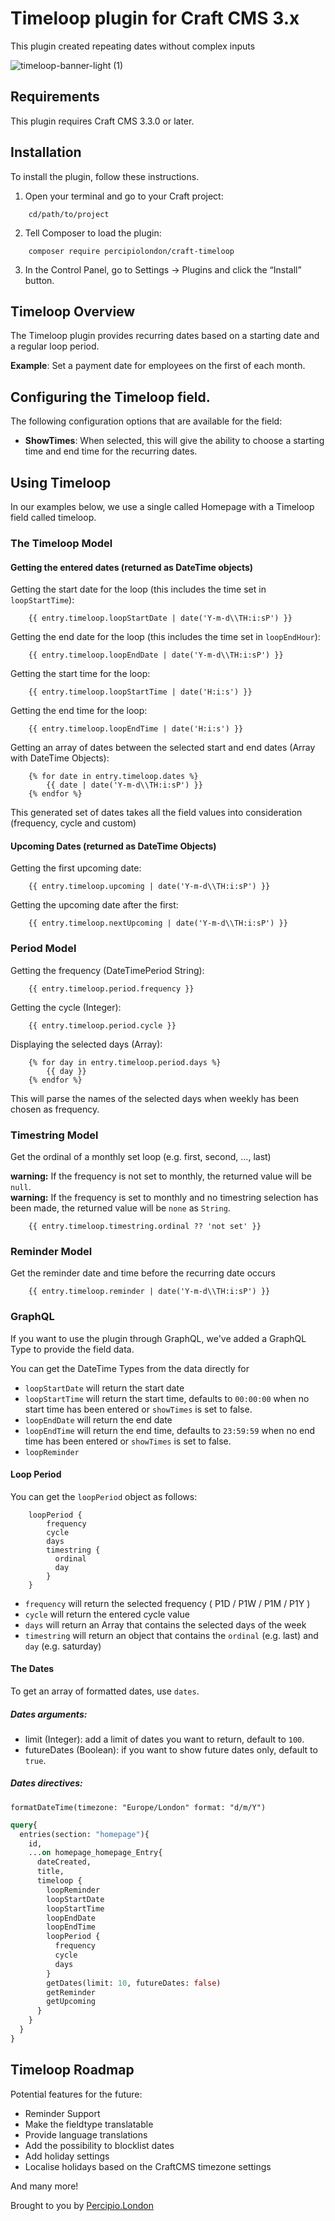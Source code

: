# Timeloop plugin for Craft CMS 3.x

This plugin created repeating dates without complex inputs

![timeloop-banner-light (1)](https://user-images.githubusercontent.com/20947573/117322933-bcbca200-ae8e-11eb-834f-1a2aeba472b6.png)

## Requirements

This plugin requires Craft CMS 3.3.0 or later.

## Installation

To install the plugin, follow these instructions.

1. Open your terminal and go to your Craft project:

```
    cd/path/to/project
```

2. Tell Composer to load the plugin:

```
    composer require percipiolondon/craft-timeloop
```

3. In the Control Panel, go to Settings → Plugins and click the “Install” button.

## Timeloop Overview

The Timeloop plugin provides recurring dates based on a starting date and a regular loop period.

**Example**: Set a payment date for employees on the first of each month.

## Configuring the Timeloop field.

The following configuration options that are available for the field:

- **ShowTimes**: When selected, this will give the ability to choose a starting time and end time for the recurring dates.

## Using Timeloop

In our examples below, we use a single called Homepage with a Timeloop field called timeloop.

### The Timeloop Model

#### Getting the entered dates (returned as DateTime objects)

Getting the start date for the loop (this includes the time set in `loopStartTime`):

```
    {{ entry.timeloop.loopStartDate | date('Y-m-d\\TH:i:sP') }}
```

Getting the end date for the loop (this includes the time set in `loopEndHour`):
```
    {{ entry.timeloop.loopEndDate | date('Y-m-d\\TH:i:sP') }}
```

Getting the start time for the loop:

```
    {{ entry.timeloop.loopStartTime | date('H:i:s') }}
```

Getting the end time for the loop:

```
    {{ entry.timeloop.loopEndTime | date('H:i:s') }}
```

Getting an array of dates between the selected start and end dates (Array with DateTime Objects):

```
    {% for date in entry.timeloop.dates %}
        {{ date | date('Y-m-d\\TH:i:sP') }}
    {% endfor %}
```

This generated set of dates takes all the field values into consideration (frequency, cycle and custom)


#### Upcoming Dates (returned as DateTime Objects)

Getting the first upcoming date:

```
    {{ entry.timeloop.upcoming | date('Y-m-d\\TH:i:sP') }}
```

Getting the upcoming date after the first:

```
    {{ entry.timeloop.nextUpcoming | date('Y-m-d\\TH:i:sP') }}
```

### Period Model

Getting the frequency (DateTimePeriod String):

```
    {{ entry.timeloop.period.frequency }}
```

Getting the cycle (Integer):

```
    {{ entry.timeloop.period.cycle }}
```

Displaying the selected days (Array):

```
    {% for day in entry.timeloop.period.days %}
        {{ day }}
    {% endfor %}
```

This will parse the names of the selected days when weekly has been chosen as frequency.

### Timestring Model

Get the ordinal of a monthly set loop (e.g. first, second, ..., last)

**warning:** If the frequency is not set to monthly, the returned value will be `null`.<br>
**warning:** If the frequency is set to monthly and no timestring selection has been made, the returned value will be `none` as `String`.

```
    {{ entry.timeloop.timestring.ordinal ?? 'not set' }}
```

### Reminder Model

Get the reminder date and time before the recurring date occurs

```
    {{ entry.timeloop.reminder | date('Y-m-d\\TH:i:sP') }}
```

### GraphQL

If you want to use the plugin through GraphQL, we've added a GraphQL Type to provide the field data.

You can get the DateTime Types from the data directly for 
* `loopStartDate` will return the start date
* `loopStartTime` will return the start time, defaults to `00:00:00` when no start time has been entered or `showTimes` is set to false.
* `loopEndDate` will return the end date
* `loopEndTime` will return the end time, defaults to `23:59:59` when no end time has been entered or `showTimes` is set to false.
* `loopReminder`

#### Loop Period

You can get the `loopPeriod` object as follows:

```
    loopPeriod {
        frequency
        cycle
        days
        timestring {
          ordinal
          day
        }
    }
```

* `frequency` will return the selected frequency ( P1D / P1W / P1M / P1Y )
* `cycle` will return the entered cycle value
* `days` will return an Array that contains the selected days of the week
* `timestring` will return an object that contains the `ordinal` (e.g. last) and `day` (e.g. saturday)

#### The Dates

To get an array of formatted dates, use `dates`.

##### Dates arguments:

* limit (Integer): add a limit of dates you want to return, default to `100`.
* futureDates (Boolean): if you want to show future dates only, default to `true`.

##### Dates directives:

`formatDateTime(timezone: "Europe/London" format: "d/m/Y")`


```graphql
query{
  entries(section: "homepage"){
    id,
    ...on homepage_homepage_Entry{
      dateCreated,
      title,
      timeloop {
        loopReminder
        loopStartDate
        loopStartTime
        loopEndDate
        loopEndTime
        loopPeriod {
          frequency
          cycle
          days
        }
        getDates(limit: 10, futureDates: false)
        getReminder
        getUpcoming
      }
    }
  }
}
```

## Timeloop Roadmap

Potential features for the future:

* Reminder Support
* Make the fieldtype translatable
* Provide language translations
* Add the possibility to blocklist dates
* Add holiday settings
* Localise holidays based on the CraftCMS timezone settings

And many more!

Brought to you by [Percipio.London](https://percipio.london)
